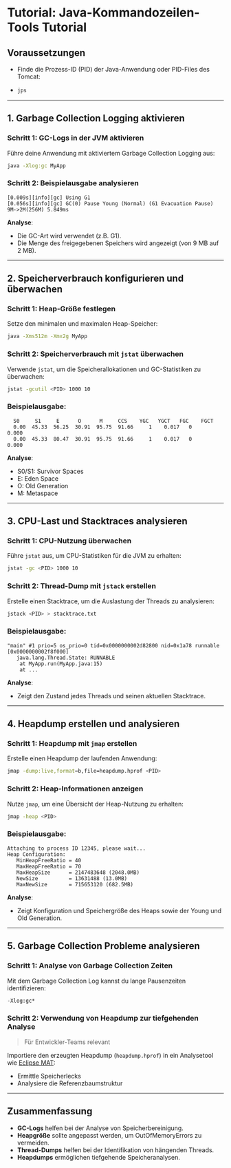 # Tutorial: Java-Kommandozeilen-Tools Tutorial

## Voraussetzungen

- Finde die Prozess-ID (PID) der Java-Anwendung oder PID-Files des Tomcat:
- ```bash
  jps
  ```

---

## 1. Garbage Collection Logging aktivieren

### Schritt 1: GC-Logs in der JVM aktivieren

Führe deine Anwendung mit aktiviertem Garbage Collection Logging aus:
```bash
java -Xlog:gc MyApp
```

### Schritt 2: Beispielausgabe analysieren

```plaintext
[0.009s][info][gc] Using G1
[0.056s][info][gc] GC(0) Pause Young (Normal) (G1 Evacuation Pause) 9M->2M(256M) 5.849ms
```

**Analyse**:
- Die GC-Art wird verwendet (z.B. G1).
- Die Menge des freigegebenen Speichers wird angezeigt (von 9 MB auf 2 MB).

---

## 2. Speicherverbrauch konfigurieren und überwachen

### Schritt 1: Heap-Größe festlegen

Setze den minimalen und maximalen Heap-Speicher:
```bash
java -Xms512m -Xmx2g MyApp
```

### Schritt 2: Speicherverbrauch mit `jstat` überwachen

Verwende `jstat`, um die Speicherallokationen und GC-Statistiken zu überwachen:
```bash
jstat -gcutil <PID> 1000 10
```

### Beispielausgabe:

```plaintext
  S0     S1     E      O      M     CCS    YGC   YGCT   FGC    FGCT
  0.00  45.33  56.25  30.91  95.75  91.66     1    0.017   0      0.000
  0.00  45.33  80.47  30.91  95.75  91.66     1    0.017   0      0.000
```

**Analyse**:
- S0/S1: Survivor Spaces
- E: Eden Space
- O: Old Generation
- M: Metaspace

---

## 3. CPU-Last und Stacktraces analysieren

### Schritt 1: CPU-Nutzung überwachen

Führe `jstat` aus, um CPU-Statistiken für die JVM zu erhalten:
```bash
jstat -gc <PID> 1000 10
```

### Schritt 2: Thread-Dump mit `jstack` erstellen

Erstelle einen Stacktrace, um die Auslastung der Threads zu analysieren:
```bash
jstack <PID> > stacktrace.txt
```

### Beispielausgabe:
```plaintext
"main" #1 prio=5 os_prio=0 tid=0x0000000002d82800 nid=0x1a78 runnable [0x0000000002f8f000]
   java.lang.Thread.State: RUNNABLE
    at MyApp.run(MyApp.java:15)
    at ...
```

**Analyse**:
- Zeigt den Zustand jedes Threads und seinen aktuellen Stacktrace.

---

## 4. Heapdump erstellen und analysieren

### Schritt 1: Heapdump mit `jmap` erstellen

Erstelle einen Heapdump der laufenden Anwendung:
```bash
jmap -dump:live,format=b,file=heapdump.hprof <PID>
```

### Schritt 2: Heap-Informationen anzeigen

Nutze `jmap`, um eine Übersicht der Heap-Nutzung zu erhalten:
```bash
jmap -heap <PID>
```

### Beispielausgabe:

```plaintext
Attaching to process ID 12345, please wait...
Heap Configuration:
   MinHeapFreeRatio = 40
   MaxHeapFreeRatio = 70
   MaxHeapSize      = 2147483648 (2048.0MB)
   NewSize          = 13631488 (13.0MB)
   MaxNewSize       = 715653120 (682.5MB)
```

**Analyse**:
- Zeigt Konfiguration und Speichergröße des Heaps sowie der Young und Old Generation.

---

## 5. Garbage Collection Probleme analysieren

### Schritt 1: Analyse von Garbage Collection Zeiten

Mit dem Garbage Collection Log kannst du lange Pausenzeiten identifizieren:
```bash
-Xlog:gc*
```

### Schritt 2: Verwendung von Heapdump zur tiefgehenden Analyse

> Für Entwickler-Teams relevant


Importiere den erzeugten Heapdump (`heapdump.hprof`) in ein Analysetool wie [Eclipse MAT](https://www.eclipse.org/mat/):
- Ermittle Speicherlecks
- Analysiere die Referenzbaumstruktur


---

## Zusammenfassung

- **GC-Logs** helfen bei der Analyse von Speicherbereinigung.
- **Heapgröße** sollte angepasst werden, um OutOfMemoryErrors zu vermeiden.
- **Thread-Dumps** helfen bei der Identifikation von hängenden Threads.
- **Heapdumps** ermöglichen tiefgehende Speicheranalysen.


